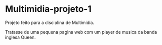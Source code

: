 # Multimidia-projeto-1

Projeto feito para a disciplina de Multimidia.

Tratasse de uma pequena pagina web com um player de musica da banda inglesa Queen.
